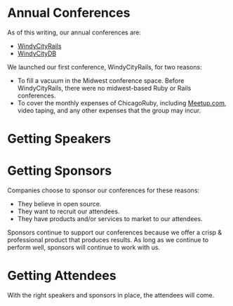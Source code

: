 Annual Conferences
==

As of this writing, our annual conferences are:

* [WindyCityRails](http://windycityrails.org)
* [WindyCityDB](http://windycitydb.org)

We launched our first conference, WindyCityRails, for two reasons:

* To fill a vacuum in the Midwest conference space. Before WindyCityRails, there were no midwest-based Ruby or Rails conferences.
* To cover the monthly expenses of ChicagoRuby, including [Meetup.com](http://meetup.com/chicagoruby), video taping, and any other expenses that the group may incur.


Getting Speakers
==



Getting Sponsors
==
Companies choose to sponsor our conferences for these reasons:
* They believe in open source.
* They want to recruit our attendees.
* They have products and/or services to market to our attendees.

Sponsors continue to support our conferences because we offer a crisp & professional product that produces results. As long as we continue to perform well, sponsors will continue to work with us.

Getting Attendees
==
With the right speakers and sponsors in place, the attendees will come.
